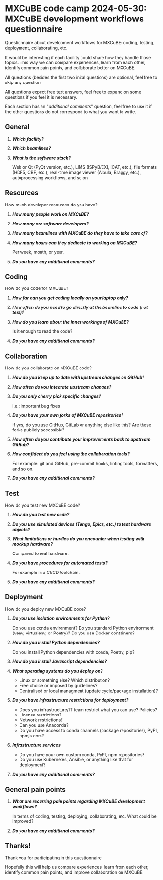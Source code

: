 # MXCuBE code camp 2024-05-30: MXCuBE development workflows questionnaire

Questionnaire about development workflows for MXCuBE:
coding, testing, deployment, collaborating, etc.

It would be interesting if each facility could share how they handle those topics.
This way we can compare experiences, learn from each other,
identify common pain points, and collaborate better on MXCuBE.

All questions (besides the first two inital questions) are optional,
feel free to skip any question.

All questions expect free text answers,
feel free to expand on some questions if you feel it is necessary.

Each section has an "*additional comments*" question,
feel free to use it if the other questions do not correspond to what you want to write.


## General

1. ***Which facility?***

1. ***Which beamlines?***

1. ***What is the software stack?***

    Web or Qt (PyQt version, etc.),
    LIMS (ISPyB/EXI, ICAT, etc.),
    file formats (HDF5, CBF, etc.),
    real-time image viewer (Albula, Braggy, etc.),
    autoprocessing workflows,
    and so on


## Resources

How much developer resources do you have?

1. ***How many people work on MXCuBE?***

1. ***How many are software developers?***

1. ***How many beamlines with MXCuBE do they have to take care of?***

1. ***How many hours can they dedicate to working on MXCuBE?***

    Per week, month, or year.

1. ***Do you have any additional comments?***


## Coding

How do you code for MXCuBE?

1. ***How far can you get coding locally on your laptop only?***

1. ***How often do you need to go directly at the beamline to code (not test)?***

1. ***How do you learn about the inner workings of MXCuBE?***

    Is it enough to read the code?

1. ***Do you have any additional comments?***


## Collaboration

How do you collaborate on MXCuBE code?

1. ***How do you keep up to date with upstream changes on GitHub?***

1. ***How often do you integrate upstream changes?***

1. ***Do you only cherry pick specific changes?***

    i.e.: important bug fixes

1. ***Do you have your own forks of MXCuBE repositories?***

    If yes, do you use GitHub, GitLab or anything else like this?
    Are these forks publicly accessible?

1. ***How often do you contribute your improvements back to upstream GitHub?***

1. ***How confident do you feel using the collaboration tools?***

    For example: git and GitHub, pre-commit hooks, linting tools, formatters, and so on.

1. ***Do you have any additional comments?***


## Test

How do you test new MXCuBE code?

1. ***How do you test new code?***

1. ***Do you use simulated devices (Tango, Epics, etc.) to test hardware objects?***

1. ***What limitations or hurdles do you encounter when testing with mockup hardware?***

    Compared to real hardware.

1. ***Do you have procedures for automated tests?***

    For example in a CI/CD toolchain.

1. ***Do you have any additional comments?***


## Deployment

How do you deploy new MXCuBE code?

1. ***Do you use isolation environments for Python?***

    Do you use conda environment?
    Do you standard Python environment (venv, virtualenv, or Poetry)?
    Do you use Docker containers?

1. ***How do you install Python dependencies?***

    Do you install Python dependencies with conda, Poetry, pip?

1. ***How do you install Javascript dependencies?***

1. ***What operating systems do you deploy on?***

    * Linux or something else? Which distribution?
    * Free choice or imposed by guidelines?
    * Centralised or local managment (update cycle/package installation)?

1. ***Do you have infrastructure restrictions for deployment?***

    * Does you infrastructure/IT team restrict what you can use? Policies?
    * License restrictions?
    * Network restrictions?
    * Can you use Anaconda?
    * Do you have access to conda channels (package repositories), PyPI, npmjs.com?

1. ***Infrastructure services***

    * Do you have your own custom conda, PyPI, npm repositories?
    * Do you use Kubernetes, Ansible, or anything like that for deployment?

1. ***Do you have any additional comments?***


## General pain points

1. ***What are recurring pain points regarding MXCuBE development workflows?***

    In terms of coding, testing, deploying, collaborating, etc.
    What could be improved?

1. ***Do you have any additional comments?***


## Thanks!

Thank you for participating in this questionnaire.

Hopefully this will help us compare experiences, learn from each other,
identify common pain points, and improve collaboration on MXCuBE.
